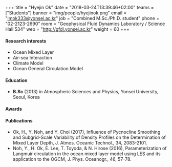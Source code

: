 +++
title = "Hyejin Ok"
date = "2018-03-24T13:39:46+02:00"
teams = ["Students"]
banner = "img/people/hyejinok.png"
email = "imok333@yonsei.ac.kr"
job = "Combined M.Sc./Ph.D. student"
phone = "02-2123-2690"
room = "Geophysical Fluid Dynamics Laboratory / Science Hall 534"
web = "http://gfdl.yonsei.ac.kr"
weight = 60
+++

#### Research interests
+ Ocean Mixed Layer
+ Air-sea Interaction
+ Climate Model
+ Ocean General Circulation Model

#### Education
 + **B.Sc** (2013) in Atmospheric Sciences and Physics, Yonsei University, Seoul, Korea

#### Awards



#### Publications
+ Ok, H., Y. Noh, and Y. Choi (2017), Influence of Pycnocline Smoothing and Subgrid-Scale Variability of Density Profiles on the Determination of Mixed Layer Depth, J. Atmos. Oceanic Technol., 34, 2083-2101.
+ Noh, Y., H. Ok, E. Lee, T. Toyoda, & N. Hirose (2016), Parameterization of Langmuir circulation in the ocean mixed layer model using LES and its application to the OGCM, J. Phys. Oceanogr., 46, 57-78.
